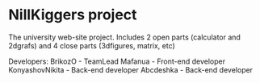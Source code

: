 # NillKiggers project


The university web-site project.
Includes 2 open parts (calculator and 2dgrafs)
and 4 close parts (3dfigures, matrix, etc)

Developers:
BrikozO - TeamLead
Mafanua - Front-end developer
KonyashovNikita - Back-end developer
Abcdeshka - Back-end developer
